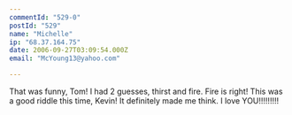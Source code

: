 ```yaml
---
commentId: "529-0"
postId: "529"
name: "Michelle"
ip: "68.37.164.75"
date: 2006-09-27T03:09:54.000Z
email: "McYoung13@yahoo.com"

---
```

<p>That was funny, Tom!  I had 2 guesses, thirst and fire.  Fire is right!  This was a good riddle this time, Kevin!  It definitely made me think.  I love YOU!!!!!!!!!</p>